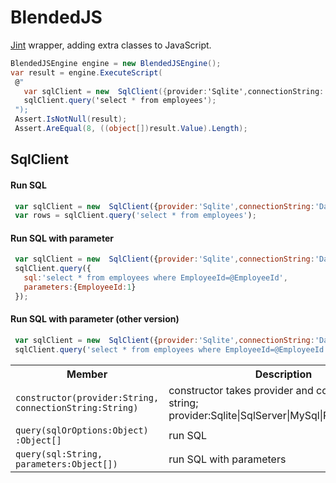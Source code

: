 # BlendedJS

[Jint](https://github.com/sebastienros/jint) wrapper, adding extra classes to JavaScript.

 ```cs
 BlendedJSEngine engine = new BlendedJSEngine();
 var result = engine.ExecuteScript(
  @"
    var sqlClient = new  SqlClient({provider:'Sqlite',connectionString:'Data Source = chinook.db;'});
    sqlClient.query('select * from employees');
  ");
  Assert.IsNotNull(result);
  Assert.AreEqual(8, ((object[])result.Value).Length);
```

                
 ## SqlClient
 #### Run SQL
 ```javascript
  var sqlClient = new  SqlClient({provider:'Sqlite',connectionString:'Data Source = chinook.db;'});
  var rows = sqlClient.query('select * from employees');
```

 #### Run SQL with parameter
 ```javascript
  var sqlClient = new  SqlClient({provider:'Sqlite',connectionString:'Data Source = chinook.db;'});
  sqlClient.query({
    sql:'select * from employees where EmployeeId=@EmployeeId', 
    parameters:{EmployeeId:1}
  });
```

 #### Run SQL with parameter (other version)
 ```javascript
  var sqlClient = new  SqlClient({provider:'Sqlite',connectionString:'Data Source = chinook.db;'});
  sqlClient.query('select * from employees where EmployeeId=@EmployeeId', {EmployeeId:1});
```

<table>
<tr>
<th>Member</th>
<th>Description</th>
</tr>
<tr>
 <td><code>constructor(provider:String, connectionString:String)</code></td>
 <td>constructor takes provider and connection string; provider:Sqlite|SqlServer|MySql|PostgreSQL/td>
</tr>
<tr>
 <td><code>query(sqlOrOptions:Object) :Object[]</code></td>
 <td>run SQL</td>
</tr>
<tr>
 <td><code>query(sql:String, parameters:Object[])</code></td>
 <td>run SQL with parameters</td>
</tr>
</table>

